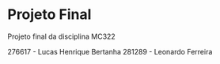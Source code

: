 # Projeto Final
Projeto final da disciplina MC322

276617 - Lucas Henrique Bertanha
281289 - Leonardo Ferreira
